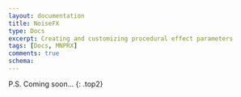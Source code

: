 ```yaml
---
layout: documentation
title: NoiseFX
type: Docs
excerpt: Creating and customizing procedural effect parameters
tags: [Docs, MNPRX]
comments: true
schema:
---
```



P.S. Coming soon...
{: .top2}
